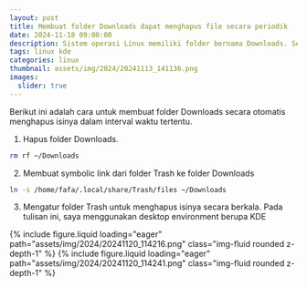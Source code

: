 ```yaml
---
layout: post
title: Membuat folder Downloads dapat menghapus file secara periodik
date: 2024-11-18 09:00:00
description: Sistem operasi Linux memiliki folder bernama Downloads. Sesuai dengan namanya, folder ini berisi semua file yang telah kita unduh. Terkadang, kita merasa repot karena harus menghapus isi folder tersebut secara berkala. Tulisan ini akan membahas cara membuat folder tersebut secara otomatis menghapus isinya dalam interval waktu tertentu.
tags: linux kde 
categories: linux
thumbnail: assets/img/2024/20241113_141136.png
images:
  slider: true
---
```


Berikut ini adalah cara untuk membuat folder Downloads secara otomatis menghapus isinya dalam interval waktu tertentu.

1. Hapus folder Downloads.

```bash
rm rf ~/Downloads
```

2. Membuat symbolic link dari folder Trash ke folder Downloads

```bash
ln -s /home/fafa/.local/share/Trash/files ~/Downloads
```

3. Mengatur folder Trash untuk menghapus isinya secara berkala. Pada tulisan ini, saya menggunakan desktop environment berupa KDE

<swiper-container keyboard="true" navigation="true" pagination="true" pagination-clickable="true" pagination-dynamic-bullets="true" rewind="true">
  <swiper-slide>{% include figure.liquid loading="eager" path="assets/img/2024/20241120_114216.png" class="img-fluid rounded z-depth-1" %}</swiper-slide>
  <swiper-slide>{% include figure.liquid loading="eager" path="assets/img/2024/20241120_114241.png" class="img-fluid rounded z-depth-1" %}</swiper-slide>
</swiper-container>
